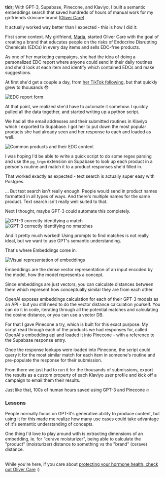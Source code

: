 **tldr;** With GPT-3, Supabase, Pinecone, and Klaviyo, I built a semantic embeddings search that saved hundreds of hours of manual work for my girlfriends skincare brand ([Oliver Care](http://olivercare.co)). 

It actually worked way better than I expected - this is how I did it:

First some context. My girlfriend, [Maria](https://twitter.com/mariaaacasa), started Oliver Care with the goal of creating a brand that educates people on the risks of Endocrine Disrupting Chemicals (EDCs) in every day items and sells EDC-free products.

As one of her marketing campaigns, she had the idea of doing a personalized EDC report where anyone could send in their daily routines and she'd look at each item and identify which contained EDCs and make suggestions.

At first she'd get a couple a day, from [her TikTok following](https://www.tiktok.com/@olivercareco), but that quickly grew to thousands 😳

![EDC report form](/static/edcreport1.jpg)

At that point, we realized she'd have to automate it somehow. I quickly pulled all the data together, and started writing up a python script.

We had all the email addresses and their submitted routines in Klaviyo which I exported to Supabase. I got her to put down the most popular products she had already seen and her response to each and loaded as well.

![Common products and their EDC content](/static/edcreport2.jpg)

I was hoping I'd be able to write a quick script to do some regex parsing and use the `pg_trgm` extension on Supabase to look up each product in a person's routine and match it to a product responses she'd filled in.

That worked exactly as expected - text search is actually super easy with Postgres.

... But text search isn't really enough. People would send in product names formatted in all types of ways. And there's multiple names for the same product. Text search isn't really well suited to that.

Next I thought, maybe GPT-3 could automate this completely.

![GPT-3 correctly identifying a match](/static/gpt3-1.png)
![GPT-3 correctly identifying no nmatches](/static/gpt3-2.png)

And it pretty much worked! Using prompts to find matches is not really ideal, but we want to use GPT's semantic understanding.

That's where Embeddings come in.

![Visual representation of embeddings](/static/embeddings.jpg)

Embeddings are the dense vector representation of an input encoded by the model, how the model represents a concept.

Since embeddings are just vectors, you can calculate distances between them which represent how conceptually similar they are from each other.

OpenAI exposes embeddings calculation for each of their GPT-3 models as an API - but you still need to do the vector distance calculation yourself. You can do it in code, iterating through all the potential matches and calculating the cosine distance, or you can use a vector DB.

For that I gave Pinecone a try, which is built for this exact purpose. My script read through each of the products we had responses for, called OpenAI's embedding api and loaded it into Pinecone - with a reference to the Supabase response entry.

 Once the response lookups were loaded into Pinecone, the script could query it for the most similar match for each item in someone's routine and pre-populate the response for their submission.

 From there we just had to run it for the thousands of submissions, export the results as a custom property of each Klaviyo user profile and kick off a campaign to email them their results.

Just like that, 100s of human hours saved using GPT-3 and Pinecone 🔥

### Lessons

People normally focus on GPT-3's generative ability to produce content, but using it for this made me realize how many use cases could take advantage of it's semantic understanding of concepts.

One thing I'd love to play around with is extracting dimensions of an embedding, ie. for "cerave moisturizer", being able to calculate the "product" (moisturizer) distance to something vs the "brand" (cerave) distance.

\
While you're here, if you care about [protecting your hormone health, check out Oliver Care](https://olivercare.co/) :)